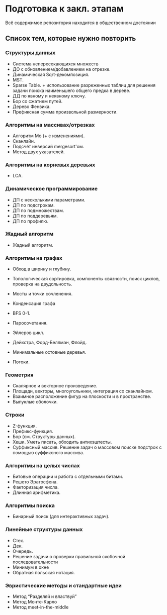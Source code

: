 # Подготовка к закл. этапам

Всё содержимое репозитория находится в общественном достоянии

## Список тем, которые нужно повторить

### Структуры данных

- Система непересекающихся множеств
- ДО с обновлением/добавлением на отрезке.
- Динамическая Sqrt-декомпозиция.
- MST.
- Sparse Table. + использование разреженных таблиц для решения задачи поиска наименьшего общего предка в дереве.
- ДД по явному и неявному ключу.
- Бор со сжатием путей.
- Дерево Фенвика.
- Префиксная сумма произвольной размерности.

### Алгоритмы на массивах/отрезках

- Алгоритм Мо (+ с изменениями).
- Сканлайн.
- Подсчёт инверсий mergesort'ом.
- Метод двух указателей.

### Алгоритмы на корневых деревьях

- LCA.

### Динамическое программирование

- ДП с несколькими параметрами.
- ДП по подстрокам.
- ДП по подмножествам.
- ДП по поддеревьям.
- ДП по профилю.

### Жадный алгоритм

- Жадный алгоритм.

### Алгоритмы на графах

- Обход в ширину и глубину.
- Топологическая сортировка, компоненты связности, поиск циклов, проверка на двудольность.
- Мосты и точки сочленения.
- Конденсация графа
- BFS 0-1.
- Паросочетания.
- Эйлеров цикл.

- Дейкстра, Форд-Беллман, Флойд.
- Минимальные остовные деревья.
- Потоки.

### Геометрия

- Скалярное и векторное произведение.
- Площади, векторы, многоугольники, интеграция со сканлайном.
- Взаимное расположение фигур на плоскости и в пространстве.
- Выпуклые оболочки.


### Строки

- Z-функция.
- Префикс-функция.
- Бор (см. Структуры данных).
- Хеши. Уметь писать, обходить антихэштесты.
- Суффиксный массив. Решение задач о массовом поиске подстрок с помощью суффиксного массива.


### Алгоритмы на целых числах

- Битовые операции и работа с отдельными битами.
- Решето Эратосфена.
- Факторизация числа.
- Длинная арифметика.

### Алгоритмы поиска

- Бинарный поиск (для интерактивных задач).

### Линейные структуры данных

- Стек.
- Дек.
- Очередь.
- Решение задачи о проверки правильной скобочной последовательности
- Минимум в окне
- Обратная польская нотация.

### Эвристические методы и стандартные идеи

- Метод “Разделяй и властвуй”
- Метод Монте-Карло
- Метод meet-in-the-middle
